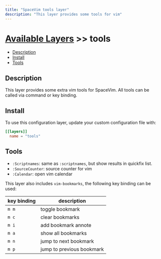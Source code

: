 ```yaml
---
title: "SpaceVim tools layer"
description: "This layer provides some tools for vim"
---
```


# [Available Layers](../) >> tools

<!-- vim-markdown-toc GFM -->

- [Description](#description)
- [Install](#install)
- [Tools](#tools)

<!-- vim-markdown-toc -->

## Description

This layer provides some extra vim tools for SpaceVim.
All tools can be called via command or key binding.

## Install

To use this configuration layer, update your custom configuration file with:

```toml
[[layers]]
  name = "tools"
```

## Tools

- `:Scriptnames`: same as `:scriptnames`, but show results in quickfix list.
- `:SourceCounter`: source counter for vim
- `:Calendar`: open vim calendar

This layer also includes `vim-bookmarks`, the following key binding can be used:

| key binding | description               |
| ----------- | ------------------------- |
| `m m`       | toggle bookmark           |
| `m c`       | clear bookmarks           |
| `m i`       | add bookmark annote       |
| `m a`       | show all bookmarks        |
| `m n`       | jump to next bookmark     |
| `m p`       | jump to previous bookmark |
